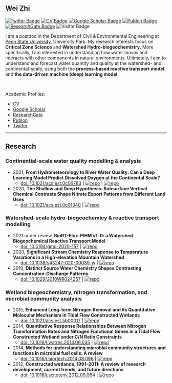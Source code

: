 ## Wei Zhi

[![Twitter Badge](https://img.shields.io/twitter/follow/WeiZhiWater?style=social)](https://twitter.com/WeiZhiWater)
[![CV Badge](https://img.shields.io/badge/My-CV-ff69b4)](https://drive.google.com/file/d/1mI0sUjJaModaYELef4ml_y2npa_izZno/view?usp=sharing)
[![Google Scholar Badge](https://img.shields.io/badge/Google-Scholar-orange)](https://scholar.google.com/citations?user=5bEiQqwAAAAJ&hl=en)
[![Publon Badge](https://img.shields.io/badge/My-Publon-blue)](https://publons.com/researcher/1432883/wei-zhi/)
[![ResearchGate Badge](https://img.shields.io/badge/My-ReserchGate-green)](https://www.researchgate.net/profile/Wei_Zhi6)
![Visitor Badge](https://visitor-badge.laobi.icu/badge?page_id=WeiZhiWater.WeiZhiWater)

I am a postdoc in the Department of Civil & Environmental Engineering at [Penn State University](https://www.psu.edu/), University Park. My research interests focus on **Critical Zone Science** and **Watershed Hydro-biogeochemistry**. More specifically, I am interested in understanding how water moves and interacts with other components in natural environments. Ultimately, I aim to understand and forecast water quantity and quality at the watershed- and continental-scale, using both the **process-based reactive transport model** and **the data-driven machine (deep) learning model**. 

<br/>

Academic Profiles:
- [CV](https://drive.google.com/file/d/1mI0sUjJaModaYELef4ml_y2npa_izZno/view?usp=sharing)
- [Google Scholar](https://scholar.google.com/citations?user=5bEiQqwAAAAJ&hl=en)
- [ResearchGate](https://www.researchgate.net/profile/Wei_Zhi6)
- [Publon](https://publons.com/researcher/1432883/wei-zhi/)
- [Twitter](https://twitter.com/WeiZhiWater)


---

## Research
### Continential-scale water quality modelling & analysis
- 2021, **From Hydrometeorology to River Water Quality: Can a Deep Learning Model Predict Dissolved Oxygen at the Continental Scale?** 
  * [doi: 10.1021/acs.est.0c06783](https://doi.org/10.1021/acs.est.0c06783) | [![repo](https://img.shields.io/badge/CAMELS_chem-dataset-green)](https://github.com/WeiZhiWater/CAMELS-Chem-DO-dataset) |  [![repo](https://img.shields.io/badge/short-summary-red)](https://github.com/WeiZhiWater/From-Hydrometeorology-to-River-Water-Quality-Can-a-Deep-Learning-Model-Predict-Dissolved-Oxygen)
- 2020, **The Shallow and Deep Hypothesis: Subsurface Vertical Chemical Contrasts Shape Nitrate Export Patterns from Different Land Uses**
  * [doi: 10.1021/acs.est.0c01340](https://doi.org/10.1021/acs.est.0c01340) | [![repo](https://img.shields.io/badge/short-summary-red)](https://github.com/WeiZhiWater/EST_Nitrate-Shallow-Deep-Hypothesis) 

### Watershed-scale hydro-biogeochemicy & reactive transport modelling
- 2021 under review, **BioRT-Flux-PIHM v1. 0: a Watershed Biogeochemical Reactive Transport Model**
  * [doi: 10.5194/gmd-2020-157](https://doi.org/10.5194/gmd-2020-157) | [![repo](https://img.shields.io/badge/short-summary-red)](https://github.com/WeiZhiWater/BioRT-Flux-PIHM)
- 2020, **Significant Stream Chemistry Response to Temperature Variations in a High-elevation Mountain Watershed**
  * [doi: 10.1038/s43247-020-00039-w](https://doi.org/10.1038/s43247-020-00039-w) | [![repo](https://img.shields.io/badge/short-summary-red)](https://github.com/WeiZhiWater/COMMSENV_Stream-Chemistry-Response)
- 2019, **Distinct Source Water Chemistry Shapes Contrasting Concentration‐Discharge Patterns**
  * [doi: 10.1029/2018WR024257](https://doi.org/10.1029/2018WR024257) | [![repo](https://img.shields.io/badge/short-summary-red)](https://github.com/WeiZhiWater/Distinct-Source-Water-Chemistry-Shapes-Contrasting-Concentration-Discharge-Patterns)
  
### Wetland biogeochemistry, nitrogen transformation, and microbial community analysis
- 2015, **Enhanced Long-term Nitrogen Removal and Its Quantitative Molecular Mechanism in Tidal Flow Constructed Wetlands** 
  * [doi: 10.1021/acs.est.5b00017](https://doi.org/10.1021/acs.est.5b00017) | [![repo](https://img.shields.io/badge/short-summary-red)](https://github.com/WeiZhiWater/From-Hydrometeorology-to-River-Water-Quality-Can-a-Deep-Learning-Model-Predict-Dissolved-Oxygen)
- 2014, **Quantitative Response Relationships Between Nitrogen Transformation Rates and Nitrogen Functional Genes in a Tidal Flow Constructed Wetland under C/N Ratio Constraints** 
  * [doi: 10.1016/j.watres.2014.06.035](https://doi.org/10.1016/j.watres.2014.06.035) | [![repo](https://img.shields.io/badge/short-summary-red)](https://github.com/WeiZhiWater/From-Hydrometeorology-to-River-Water-Quality-Can-a-Deep-Learning-Model-Predict-Dissolved-Oxygen)
- 2014, **Methods for understanding microbial community structures and functions in microbial fuel cells: A review** 
  * [doi: 10.1016/j.biortech.2014.08.096](https://doi.org/10.1016/j.biortech.2014.08.096) | [![repo](https://img.shields.io/badge/short-summary-red)](https://github.com/WeiZhiWater/From-Hydrometeorology-to-River-Water-Quality-Can-a-Deep-Learning-Model-Predict-Dissolved-Oxygen)
- 2012, **Constructed wetlands, 1991–2011: A review of research development, current trends, and future directions** 
  * [doi: 10.1016/j.scitotenv.2012.09.064](https://doi.org/10.1016/j.scitotenv.2012.09.064) | [![repo](https://img.shields.io/badge/short-summary-red)](https://github.com/WeiZhiWater/From-Hydrometeorology-to-River-Water-Quality-Can-a-Deep-Learning-Model-Predict-Dissolved-Oxygen)
